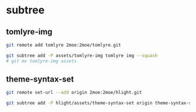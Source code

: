 # subtree

## tomlyre-img

```sh
git remote add tomlyre 2moe:2moe/tomlyre.git

git subtree add -P assets/tomlyre-img tomlyre img --squash
# git mv tomlyre-img assets
```

## theme-syntax-set

```sh
git remote set-url --add origin 2moe:2moe/hlight.git

git subtree add -P hlight/assets/theme-syntax-set origin theme-syntax-set --squash
```

